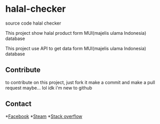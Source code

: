 # halal-checker
source code halal checker

This project show halal product form MUI(majelis ulama Indonesia) database

This project use API to get data form MUI(majelis ulama Indonesia) database

## Contribute

to contribute on this project, just fork it make a commit and make a pull request
maybe...
lol idk i'm new to github

## Contact

*[Facebook](http://www.facebook.com/rehan.syahputra.7792)
*[Steam](http://www.steamcommunity.com/id/xnyhz)
*[Stack overflow](http://www.stackoverflow.com/users/7343110/rehan-syahputra)
